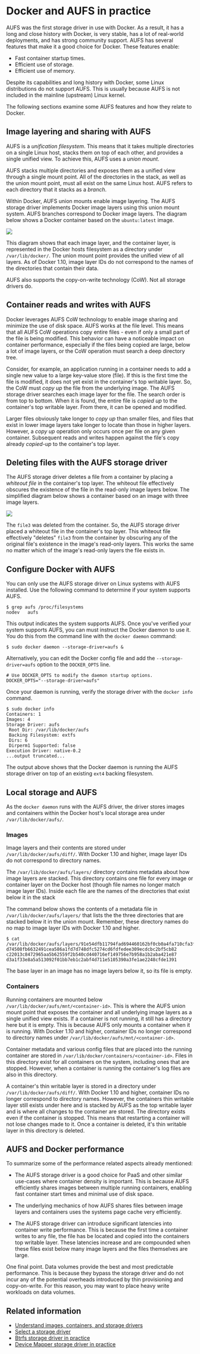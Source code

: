 <!--[metadata]>
+++
title = "AUFS storage driver in practice"
description = "Learn how to optimize your use of AUFS driver."
keywords = ["container, storage, driver, AUFS "]
[menu.main]
parent = "mn_storage_docker"
+++
<![end-metadata]-->

# Docker and AUFS in practice

AUFS was the first storage driver in use with Docker. As a result, it has a 
long and close history with Docker, is very stable, has a lot of real-world 
deployments, and has strong community support. AUFS has several features that 
make it a good choice for Docker. These features enable:

- Fast container startup times.
- Efficient use of storage.
- Efficient use of memory.

Despite its capabilities and long history with Docker, some Linux distributions
 do not support AUFS. This is usually because AUFS is not included in the 
mainline (upstream) Linux kernel.

The following sections examine some AUFS features and how they relate to 
Docker.

## Image layering and sharing with AUFS

AUFS is a *unification filesystem*. This means that it takes multiple 
directories on a single Linux host, stacks them on top of each other, and 
provides a single unified view. To achieve this, AUFS uses a *union mount*.

AUFS stacks multiple directories and exposes them as a unified view through a 
single mount point. All of the directories in the stack, as well as the union 
mount point, must all exist on the same Linux host. AUFS refers to each 
directory that it stacks as a *branch*.

Within Docker, AUFS union mounts enable image layering. The AUFS storage driver
 implements Docker image layers using this union mount system. AUFS branches 
correspond to Docker image layers. The diagram below shows a Docker container 
based on the `ubuntu:latest` image.

![](images/aufs_layers.jpg)

This diagram shows that each image layer, and the container layer, is 
represented in the Docker hosts filesystem as a directory under 
`/var/lib/docker/`. The union mount point provides the unified view of all 
layers. As of Docker 1.10, image layer IDs do not correspond to the names of 
the directories that contain their data.

AUFS also supports the copy-on-write technology (CoW). Not all storage drivers 
do.

## Container reads and writes with AUFS

Docker leverages AUFS CoW technology to enable image sharing and minimize the 
use of disk space. AUFS works at the file level. This means that all AUFS CoW 
operations copy entire files - even if only a small part of the file is being 
modified. This behavior can have a noticeable impact on container performance,
 especially if the files being copied are large, below a lot of image layers, 
or the CoW operation must search a deep directory tree.

Consider, for example, an application running in a container needs to add a 
single new value to a large key-value store (file). If this is the first time 
the file is modified, it does not yet exist in the container's top writable 
layer. So, the CoW must *copy up* the file from the underlying image. The AUFS 
storage driver searches each image layer for the file. The search order is from
 top to bottom. When it is found, the entire file is *copied up* to the 
container's top writable layer. From there, it can be opened and modified.

Larger files obviously take longer to *copy up* than smaller files, and files 
that exist in lower image layers take longer to locate than those in higher 
layers. However, a *copy up* operation only occurs once per file on any given 
container. Subsequent reads and writes happen against the file's copy already 
*copied-up* to the container's top layer.

## Deleting files with the AUFS storage driver

The AUFS storage driver deletes a file from a container by placing a *whiteout
file* in the container's top layer. The whiteout file effectively obscures the
existence of the file in the read-only image layers below. The simplified
diagram below shows a container based on an image with three image layers.

![](images/aufs_delete.jpg)

The `file3` was deleted from the container. So, the AUFS storage driver  placed
a whiteout file in the container's top layer. This whiteout file effectively
"deletes" `file3` from the container by obscuring any of the original file's
existence in the image's read-only layers. This works the same no matter which 
of the image's read-only layers the file exists in.

## Configure Docker with AUFS

You can only use the AUFS storage driver on Linux systems with AUFS installed. 
Use the following command to determine if your system supports AUFS.

    $ grep aufs /proc/filesystems
    nodev   aufs

This output indicates the system supports AUFS. Once you've verified your
system supports AUFS, you can must instruct the Docker daemon to use it. You do
this from the command line with the `docker daemon` command:

    $ sudo docker daemon --storage-driver=aufs &


Alternatively, you can edit the Docker config file and add the
`--storage-driver=aufs` option to the `DOCKER_OPTS` line.

    # Use DOCKER_OPTS to modify the daemon startup options.
    DOCKER_OPTS="--storage-driver=aufs"

Once your daemon is running, verify the storage driver with the `docker info` 
command.

    $ sudo docker info
    Containers: 1
    Images: 4
    Storage Driver: aufs
     Root Dir: /var/lib/docker/aufs
     Backing Filesystem: extfs
     Dirs: 6
     Dirperm1 Supported: false
    Execution Driver: native-0.2
    ...output truncated...

The output above shows that the Docker daemon is running the AUFS storage 
driver on top of an existing `ext4` backing filesystem.

## Local storage and AUFS

As the `docker daemon` runs with the AUFS driver, the driver stores images and 
containers within the Docker host's local storage area under 
`/var/lib/docker/aufs/`.

### Images

Image layers and their contents are stored under
`/var/lib/docker/aufs/diff/`. With Docker 1.10 and higher, image layer IDs do 
not correspond to directory names.

The `/var/lib/docker/aufs/layers/` directory contains metadata about how image
layers are stacked. This directory contains one file for every image or
container layer on the Docker host (though file names no longer match image 
layer IDs). Inside each file are the names of the directories that exist below 
it in the stack

The command below shows the contents of a metadata file in 
`/var/lib/docker/aufs/layers/` that lists the the three directories that are 
stacked below it in the union mount. Remember, these directory names do no map 
to image layer IDs with Docker 1.10 and higher.

    $ cat /var/lib/docker/aufs/layers/91e54dfb11794fad694460162bf0cb0a4fa710cfa3f60979c177d920813e267c
    d74508fb6632491cea586a1fd7d748dfc5274cd6fdfedee309ecdcbc2bf5cb82
    c22013c8472965aa5b62559f2b540cd440716ef149756e7b958a1b2aba421e87
    d3a1f33e8a5a513092f01bb7eb1c2abf4d711e5105390a3fe1ae2248cfde1391

The base layer in an image has no image layers below it, so its file is empty.

### Containers

Running containers are mounted below `/var/lib/docker/aufs/mnt/<container-id>`.
 This is where the AUFS union mount point that exposes the container and all 
underlying image layers as a single unified view exists. If a container is not 
running, it still has a directory here but it is empty. This is because AUFS 
only mounts a container when it is running. With Docker 1.10 and higher,
 container IDs no longer correspond to directory names under 
`/var/lib/docker/aufs/mnt/<container-id>`.

Container metadata and various config files that are placed into the running
container are stored in `/var/lib/docker/containers/<container-id>`. Files in 
this directory exist for all containers on the system, including ones that are
stopped. However, when a container is running the container's log files are 
also in this directory.

A container's thin writable layer is stored in a directory under
`/var/lib/docker/aufs/diff/`. With Docker 1.10 and higher, container IDs no 
longer correspond to directory names. However, the containers thin writable 
layer still exists under here and is stacked by AUFS as the top writable layer 
and is where all changes to the container are stored. The directory exists even
 if the container is stopped. This means that restarting a container will not 
lose changes made to it. Once a container is deleted, it's thin writable layer 
in this directory is deleted.

## AUFS and Docker performance

To summarize some of the performance related aspects already mentioned:

- The AUFS storage driver is a good choice for PaaS and other similar use-cases
 where container density is important. This is because AUFS efficiently shares 
images between multiple running containers, enabling fast container start times
 and minimal use of disk space.

- The underlying mechanics of how AUFS shares files between image layers and 
containers uses the systems page cache very efficiently.

- The AUFS storage driver can introduce significant latencies into container 
write performance. This is because the first time a container writes to any 
file, the file has be located and copied into the containers top writable 
layer. These latencies increase and are compounded when these files exist below
 many image layers and the files themselves are large.

One final point. Data volumes provide the best and most predictable 
performance. This is because they bypass the storage driver and do not incur 
any of the potential overheads introduced by thin provisioning and 
copy-on-write. For this reason, you may want to place heavy write workloads on 
data volumes.

## Related information

* [Understand images, containers, and storage drivers](imagesandcontainers.md)
* [Select a storage driver](selectadriver.md)
* [Btrfs storage driver in practice](btrfs-driver.md)
* [Device Mapper storage driver in practice](device-mapper-driver.md)
